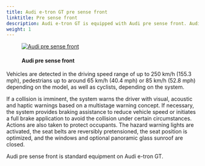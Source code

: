 ```yaml
---
title: Audi e-tron GT pre sense front
linktitle: Pre sense front
description: Audi e-tron GT is equipped with Audi pre sense front. Audi pre sense front utilize the data of radar sensors and/or the front camera, depending on the car model, to compute the probability of a collision. Within the limitations of the system, it warns of collision threats and initiates braking at specific vehicle speeds.
weight: 1
---
```


<!-- markdownlint-disable MD033 -->
<figure>
    <a href="https://media.electrichasgoneaudi.net/multimedia/models/e-tron/technology/drivingassistance/presensefront/presencefront.jpg">
        <img src="https://media.electrichasgoneaudi.net/multimedia/models/e-tron/technology/drivingassistance/presensefront/presencefronts.jpg"
        alt="Audi pre sense front" title="Audi pre sense front">
    </a>
    <figcaption><h4>Audi pre sense front</h4></figcaption>
</figure>

 Vehicles are detected in the driving speed range of up to 250 km/h (155.3 mph), pedestrians up to around 65 km/h (40.4 mph) or 85 km/h (52.8 mph) depending on the model, as well as cyclists, depending on the system.

If a collision is imminent, the system warns the driver with visual, acoustic and haptic warnings based on a multistage warning concept. If necessary, the system provides braking assistance to reduce vehicle speed or initiates a full brake application to avoid the collision under certain circumstances. Actions are also taken to protect occupants. The hazard warning lights are activated, the seat belts are reversibly pretensioned, the seat position is optimized, and the windows and optional panoramic glass sunroof are closed.

Audi pre sense front is standard equipment on Audi e-tron GT.
